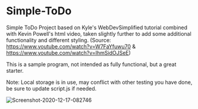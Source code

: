 # Simple-ToDo
Simple ToDo Project based on Kyle's WebDevSimplified tutorial combined with Kevin Powell's html video, taken slightly further to add some additional functionality and different styling.  (Source: https://www.youtube.com/watch?v=W7FaYfuwu70 & https://www.youtube.com/watch?v=IhmSidOJSeE) 

This is a sample program, not intended as fully functional, but a great starter.

Note: Local storage is in use, may conflict with other testing you have done, be sure to update script.js if needed. 

<a><img src="https://i.ibb.co/qgwyv9B/Screenshot-2020-12-17-082746.png" alt="Screenshot-2020-12-17-082746" border="0"></a>

